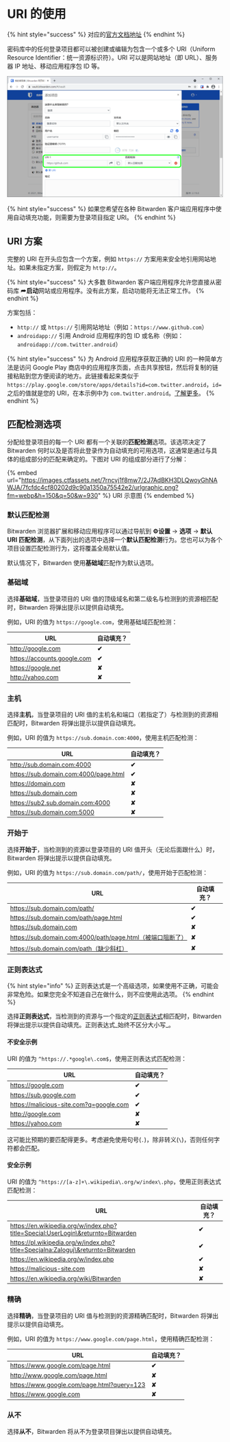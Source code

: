 # URI 的使用

{% hint style="success" %}
对应的[官方文档地址](https://bitwarden.com/help/article/uri-match-detection/)
{% endhint %}

密码库中的任何登录项目都可以被创建或编辑为包含一个或多个 URI（Uniform Resource Identifier：统一资源标识符）。URI 可以是网站地址（即 URL）、服务器 IP 地址、移动应用程序包 ID 等。

![网页密码库中登录项目的 URI 字段](../.gitbook/assets/uri.png)

{% hint style="success" %}
如果您希望在各种 Bitwarden 客户端应用程序中使用自动填充功能，则需要为登录项目指定 URI。
{% endhint %}

## URI 方案 <a href="#uri-schemes" id="uri-schemes"></a>

完整的 URI 在开头应包含一个方案，例如 `https://` 方案用来安全地引用网站地址。如果未指定方案，则假定为 `http://`。

{% hint style="success" %}
大多数 Bitwarden 客户端应用程序允许您直接从密码库 ⮫**启动**网站或应用程序。没有此方案，启动功能将无法正常工作。
{% endhint %}

方案包括：

* `http://` 或 `https://` 引用网站地址（例如：`https://www.github.com`）
* `androidapp://` 引用 Android 应用程序的包 ID 或名称（例如：`androidapp://com.twitter.android`）

{% hint style="success" %}
为 Android 应用程序获取正确的 URI 的一种简单方法是访问 Google Play 商店中的应用程序页面，点击共享按钮，然后将复制的链接粘贴到您方便阅读的地方。此链接看起来类似于 `https://play.google.com/store/apps/details?id=com.twitter.android`，`id=` 之后的值就是您的 URI，在本示例中为 `com.twitter.android`。[了解更多](../password-manager/auto-fill/auto-fill-blocked-uris.md#android-app-uris)。
{% endhint %}

## 匹配检测选项 <a href="#match-detection-options" id="match-detection-options"></a>

分配给登录项目的每一个 URI 都有一个关联的**匹配检测**选项。该选项决定了 Bitwarden 何时以及是否将此登录作为自动填充的可用选项，这通常是通过与具体的组成部分的匹配来确定的。下图对 URI 的组成部分进行了分解：

{% embed url="https://images.ctfassets.net/7rncvj1f8mw7/2J7AdBKH3DLQwoyGhNAWJA/7fcfdc4cf80202d9c90a1350a75542e2/urlgraphic.png?fm=webp&h=150&q=50&w=930" %}
URI 示意图
{% endembed %}

### 默认匹配检测 <a href="#default-match-detection" id="default-match-detection"></a>

Bitwarden 浏览器扩展和移动应用程序可以通过导航到 **⚙️设置** → **选项** → **默认 URI 匹配检测**，从下面列出的选项中选择一个**默认匹配检测**行为。您也可以为各个项目设置匹配检测行为，这将覆盖全局默认值。

默认情况下，Bitwarden 使用**基础域**匹配作为默认选项。

### 基础域 <a href="#base-domain" id="base-domain"></a>

选择**基础域**，当登录项目的 URI 值的顶级域名和第二级名与检测到的资源相匹配时，Bitwarden 将弹出提示以提供自动填充。

例如，URI 的值为 `https://google.com`，使用基础域匹配检测：

| URL                         | 自动填充？  |
| --------------------------- | ------ |
| http://google.com           | **✔︎** |
| https://accounts.google.com | **✔︎** |
| https://google.net          | **✘**  |
| http://yahoo.com            | **✘**  |

### 主机 <a href="#host" id="host"></a>

选择**主机**，当登录项目的 URI 值的主机名和端口（若指定了）与检测到的资源相匹配时，Bitwarden 将弹出提示以提供自动填充。

例如，URI 的值为 `https://sub.domain.com:4000`，使用主机匹配检测：

| URL                                   | 自动填充？  |
| ------------------------------------- | ------ |
| http://sub.domain.com:4000            | **✔︎** |
| https://sub.domain.com:4000/page.html | **✔︎** |
| https://domain.com                    | **✘**  |
| https://sub.domain.com                | **✘**  |
| https://sub2.sub.domain.com:4000      | **✘**  |
| https://sub.domain.com:5000           | **✘**  |

### 开始于 <a href="#starts-with" id="starts-with"></a>

选择**开始于**，当检测到的资源以登录项目的 URI 值开头（无论后面跟什么）时，Bitwarden 将弹出提示以提供自动填充。

例如，URI 的值为 `https://sub.domain.com/path/`，使用开始于匹配检测：

| URL                                                | 自动填充？  |
| -------------------------------------------------- | ------ |
| https://sub.domain.com/path/                       | **✔︎** |
| https://sub.domain.com/path/page.html              | **✔︎** |
| https://sub.domain.com                             | **✘**  |
| https://sub.domain.com:4000/path/page.html（被端口阻断了） | **✘**  |
| https://sub.domain.com/path（缺少斜杠）                  | **✘**  |

### 正则表达式 <a href="#regular-expression" id="regular-expression"></a>

{% hint style="info" %}
正则表达式是一个高级选项，如果使用不正确，可能会非常危险。如果您完全不知道自己在做什么，则不应使用此选项。
{% endhint %}

选择**正则表达式**，当检测到的资源与一个指定的[正则表达式](https://zh.wikipedia.org/wiki/%E6%AD%A3%E5%88%99%E8%A1%A8%E8%BE%BE%E5%BC%8F)相匹配时，Bitwarden 将弹出提示以提供自动填充。正则表达式_始终不区分大小写_。

#### 不安全示例 <a href="#unsafe-example" id="unsafe-example"></a>

URI 的值为 `^https://.*google\.com$`，使用正则表达式匹配检测：

| URL                                     | 自动填充？  |
| --------------------------------------- | ------ |
| https://google.com                      | **✔︎** |
| https://sub.google.com                  | **✔︎** |
| https://malicious-site.com?q=google.com | **✔︎** |
| http://google.com                       | **✘**  |
| https://yahoo.com                       | **✘**  |

这可能比预期的要匹配得更多。考虑避免使用句号(`.`)，除非转义(`\`)，否则任何字符都会匹配。

#### 安全示例 <a href="#safe-example" id="safe-example"></a>

URI 的值为 `^https://[a-z]+\.wikipedia\.org/w/index\.php`，使用正则表达式匹配检测：

| URL                                                                              | 自动填充？  |
| -------------------------------------------------------------------------------- | ------ |
| https://en.wikipedia.org/w/index.php?title=Special:UserLogin\&returnto=Bitwarden | **✔︎** |
| https://pl.wikipedia.org/w/index.php?title=Specjalna:Zaloguj\&returnto=Bitwarden | **✔︎** |
| https://en.wikipedia.org/w/index.php                                             | **✔︎** |
| https://malicious-site.com                                                       | **✘**  |
| https://en.wikipedia.org/wiki/Bitwarden                                          | **✘**  |

### 精确 <a href="#exact" id="exact"></a>

选择**精确**，当登录项目的 URI 值与检测到的资源精确匹配时，Bitwarden 将弹出提示以提供自动填充。

例如，URI 的值为 `https://www.google.com/page.html`，使用精确匹配检测：

| URL                                        | 自动填充？  |
| ------------------------------------------ | ------ |
| https://www.google.com/page.html           | **✔︎** |
| http://www.google.com/page.html            | **✘**  |
| https://www.google.com/page.html?query=123 | **✘**  |
| https://www.google.com                     | **✘**  |

### 从不 <a href="#never" id="never"></a>

选择**从不**，Bitwarden 将从不为登录项目弹出以提供自动填充。
